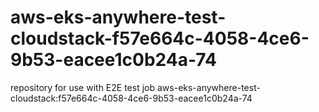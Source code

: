 # aws-eks-anywhere-test-cloudstack-f57e664c-4058-4ce6-9b53-eacee1c0b24a-74
repository for use with E2E test job aws-eks-anywhere-test-cloudstack:f57e664c-4058-4ce6-9b53-eacee1c0b24a-74
